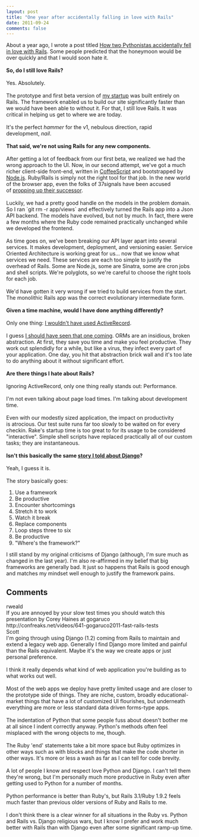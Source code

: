 ```yaml
---
layout: post
title: "One year after accidentally falling in love with Rails"
date: 2011-09-24
comments: false
---
```


<div class='blogger'>
  <div class='post'>
    About a year ago, I wrote a post titled&nbsp;<a href="http://blog.brandonbloom.name/2010/09/how-two-pythonistas-accidentally-fell.html">How two Pythonistas accidentally fell in love with Rails</a>. Some people predicted that the honeymoon would be over quickly and that I would soon hate it.<br /><br /><b>So, do I still love Rails?</b><br /><br />Yes. Absolutely.<br /><br />The prototype and first beta version of <a href="http://www.thinkfuse.com/">my startup</a> was built entirely on Rails. The framework enabled us to build our site significantly faster than we would have been able to without it. For that, I still love Rails. It was critical in helping us get to where we are today.<br /><br />It's the perfect <i>hammer</i> for the v1, nebulous direction, rapid development,&nbsp;<i>nail</i>.<br /><br /><b>That said, we're not using Rails for any new components.</b><br /><br />After getting a lot of feedback from our first beta, we realized we had the wrong approach to the UI.&nbsp;Now, in our second attempt, we've got a much richer client-side front-end, written in <a href="http://jashkenas.github.com/coffee-script/">CoffeeScript</a> and bootstrapped by <a href="http://nodejs.org/">Node.js</a>. Ruby/Rails is simply not the right tool for that job. In the new world of the browser app, even the folks of 37signals have been accused of&nbsp;<a href="https://github.com/rails/rails/commit/9f09aeb8273177fc2d09ebdafcc76ee8eb56fe33">propping&nbsp;up their successor</a>.<br /><br />Luckily, we had a pretty good handle on the models in the problem domain. So I ran `git rm -r app/views` and effectively turned the Rails app into a Json API backend. The models have evolved, but not by much. In fact, there were a few months where the Ruby code remained practically unchanged while we developed the frontend.<br /><br />As time goes on, we've been breaking our API layer apart into several services. It makes development, deployment, and versioning easier. Service Oriented Architecture is working great for us... now that we know what services we need. These services are each too simple to justify the overhead of Rails. Some are Node.js, some are Sinatra, some are cron jobs and shell scripts. We're polyglots, so we're careful to choose the right tools for each job.<br /><br />We'd have gotten it very wrong if we tried to build services from the start. The monolithic Rails app was the correct evolutionary intermediate form.<br /><br /><b>Given a time machine, would I have done anything differently?</b><br /><br />Only one thing:&nbsp;<a href="http://seldo.com/weblog/2011/08/11/orm_is_an_antipattern">I wouldn't have used ActiveRecord</a>.<br /><br />I guess&nbsp;<a href="http://blog.brandonbloom.name/2009/10/orms-and-declarative-schemas.html">I should have seen that one coming</a>. ORMs are an insidious, broken abstraction. At first, they save you time and make you feel productive. They work out splendidly for a while, but like a virus, they infect every part of your application. One day, you hit that abstraction brick wall and it's too late to do anything about it without significant effort.<br /><div><br /></div><b>Are there things I hate about Rails?</b><br /><br />Ignoring ActiveRecord, only one thing really stands out: Performance.<br /><br />I'm not even talking about page load times. I'm talking about development time.<br /><br />Even with our modestly sized application, the impact on productivity is&nbsp;atrocious. Our test suite runs far too slowly to be waited on for every checkin. Rake's startup time is too great to for its usage to be considered "interactive". Simple shell scripts have replaced practically all of our custom tasks; they are instantaneous.<br /><br /><b>Isn't this basically the same <a href="http://blog.brandonbloom.name/2009/08/dropping-django.html">story I told about Django</a>?</b><br /><br />Yeah, I guess it is.<br /><br />The story basically goes:<br /><ol><li>Use a framework</li><li>Be productive</li><li>Encounter shortcomings</li><li>Stretch it to work</li><li>Watch it break</li><li>Replace components</li><li>Loop steps three to six</li><li>Be productive</li><li>"Where's the framework?"</li></ol><div>I still stand by my original&nbsp;criticisms&nbsp;of Django (although, I'm sure much as changed in the last year). I'm also re-affirmed in my belief that big frameworks are generally bad. It just so happens that Rails is good enough and matches my mindset well enough to justify the framework pains.</div>  </div>
  <h2>Comments</h2>
  <div class='comments'>
    <div class='comment'>
      <div class='author'>rweald</div>    <div class='content'>
    If you are annoyed by your slow test times you should watch this presentation by Corey Haines at gogaruco<br />http://confreaks.net/videos/641-gogaruco2011-fast-rails-tests      </div>
    </div>
    <div class='comment'>
      <div class='author'>Scott</div>    <div class='content'>
    I&#39;m going through using Django (1.2) coming from Rails to maintain and extend a legacy web app.  Generally I find Django more limited and painful than the Rails equivalent.  Maybe it&#39;s the way we create apps or just personal preference.<br /><br />I think it really depends what kind of web application you&#39;re building as to what works out well.<br /><br />Most of the web apps we deploy have pretty limited usage and are closer to the prototype side of things. They are niche, custom, broadly educational-market things that have a lot of customized UI flourishes, but underneath everything are more or less standard data driven forms-type apps.<br /><br />The indentation of Python that some people fuss about doesn&#39;t bother me at all since I indent correctly anyway. Python&#39;s methods often feel misplaced with the wrong objects to me, though.<br /><br />The Ruby &#39;end&#39; statements take a bit more space but Ruby optimizes in other ways such as with blocks and things that make the code shorter in other ways.  It&#39;s more or less a wash as far as I can tell for code brevity.<br /><br />A lot of people I know and respect love Python and Django.  I can&#39;t tell them they&#39;re wrong, but I&#39;m personally much more productive in Ruby even after getting used to Python for a number of months.<br /><br />Python performance is better than Ruby&#39;s, but Rails 3.1/Ruby 1.9.2 feels much faster than previous older versions of Ruby and Rails to me.<br /><br />I don&#39;t think there is a clear winner for all situations in the Ruby vs. Python and Rails vs. Django religious wars, but I know I prefer and work much better with Rails than with Django even after some significant ramp-up time.      </div>
    </div>
</div>
